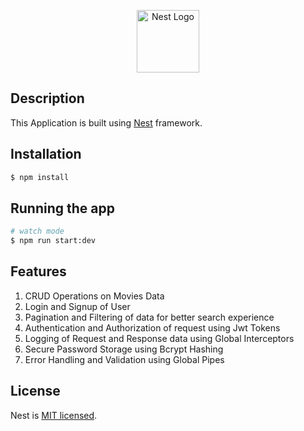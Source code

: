 <p align="center">
  <a href="http://nestjs.com/" target="blank"><img src="https://nestjs.com/img/logo-small.svg" width="100" alt="Nest Logo" /></a>
</p>

[circleci-image]: https://img.shields.io/circleci/build/github/nestjs/nest/master?token=abc123def456
[circleci-url]: https://circleci.com/gh/nestjs/nest

## Description

This Application is built using [Nest](https://github.com/nestjs/nest) framework.

## Installation

```bash
$ npm install
```

## Running the app

```bash
# watch mode
$ npm run start:dev
```

## Features

1. CRUD Operations on Movies Data
2. Login and Signup of User
3. Pagination and Filtering of data for better search experience
4. Authentication and Authorization of request using Jwt Tokens
5. Logging of Request and Response data using Global Interceptors
6. Secure Password Storage using Bcrypt Hashing
7. Error Handling and Validation using Global Pipes

## License

Nest is [MIT licensed](LICENSE).
